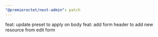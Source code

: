 ```yaml
---
"@premieroctet/next-admin": patch
---
```


feat: update preset to apply on body
feat: add form header to add new resource from edit form
